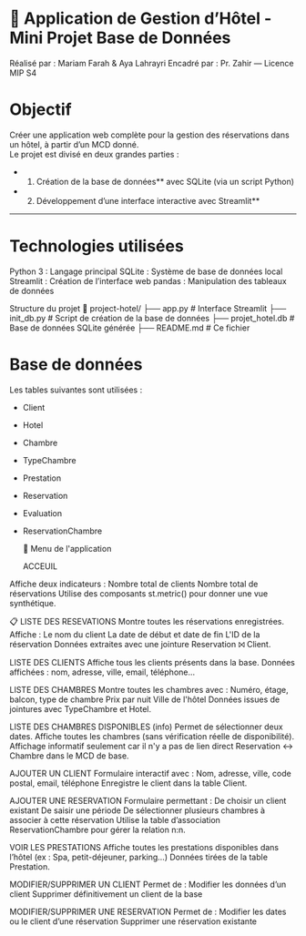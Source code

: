 # 🏨 Application de Gestion d’Hôtel - Mini Projet Base de Données

 Réalisé par : Mariam Farah & Aya Lahrayri
 Encadré par : Pr. Zahir — Licence MIP S4

 # Objectif

Créer une application web complète pour la gestion des réservations dans un hôtel, à partir d’un MCD donné.  
Le projet est divisé en deux grandes parties :

- 1. Création de la base de données** avec SQLite (via un script Python)
- 2. Développement d’une interface interactive avec Streamlit**

---

# Technologies utilisées

 Python 3    : Langage principal 
 SQLite      : Système de base de données local 
 Streamlit   : Création de l’interface web 
 pandas      : Manipulation des tableaux de données 

Structure du projet
📁 project-hotel/
├── app.py # Interface Streamlit
├── init_db.py # Script de création de la base de données
├── projet_hotel.db # Base de données SQLite générée
├── README.md # Ce fichier


# Base de données

Les tables suivantes sont utilisées :
- Client
- Hotel
- Chambre
- TypeChambre
- Prestation
- Reservation
- Evaluation
- ReservationChambre


  📂 Menu de l'application
  
   ACCEUIL
  
Affiche deux indicateurs :
 Nombre total de clients
 Nombre total de réservations
Utilise des composants st.metric() pour donner une vue synthétique.

📋 LISTE DES RESEVATIONS
Montre toutes les réservations enregistrées.
Affiche :
Le nom du client
La date de début et date de fin
L'ID de la réservation
Données extraites avec une jointure Reservation ⨝ Client.


 LISTE DES CLIENTS 
Affiche tous les clients présents dans la base.
Données affichées : nom, adresse, ville, email, téléphone…


LISTE DES CHAMBRES
Montre toutes les chambres avec :
Numéro, étage, balcon, type de chambre
Prix par nuit
Ville de l'hôtel
Données issues de jointures avec TypeChambre et Hotel.


LISTE DES CHAMBRES DISPONIBLES (info)
Permet de sélectionner deux dates.
Affiche toutes les chambres (sans vérification réelle de disponibilité).
Affichage informatif seulement car il n'y a pas de lien direct Reservation ↔ Chambre dans le MCD de base.


 AJOUTER UN CLIENT
Formulaire interactif avec : Nom, adresse, ville, code postal, email, téléphone
Enregistre le client dans la table Client.


 AJOUTER UNE RESERVATION
Formulaire permettant :
De choisir un client existant
De saisir une période
De sélectionner plusieurs chambres à associer à cette réservation
Utilise la table d’association ReservationChambre pour gérer la relation n:n.


 VOIR LES PRESTATIONS
Affiche toutes les prestations disponibles dans l’hôtel (ex : Spa, petit-déjeuner, parking…)
Données tirées de la table Prestation.


MODIFIER/SUPPRIMER UN CLIENT
Permet de :
Modifier les données d’un client
Supprimer définitivement un client de la base


MODIFIER/SUPPRIMER UNE RESERVATION
Permet de :
Modifier les dates ou le client d’une réservation
Supprimer une réservation existante
